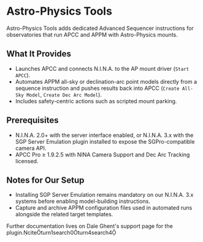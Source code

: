 # Astro-Physics Tools

Astro-Physics Tools adds dedicated Advanced Sequencer instructions for observatories that run APCC and APPM with Astro-Physics mounts.

## What It Provides
- Launches APCC and connects N.I.N.A. to the AP mount driver (`Start APCC`).
- Automates APPM all-sky or declination-arc point models directly from a sequence instruction and pushes results back into APCC (`Create All-Sky Model`, `Create Dec Arc Model`).
- Includes safety-centric actions such as scripted mount parking.

## Prerequisites
- N.I.N.A. 2.0+ with the server interface enabled, or N.I.N.A. 3.x with the SGP Server Emulation plugin installed to expose the SGPro-compatible camera API.
- APCC Pro ≥ 1.9.2.5 with NINA Camera Support and Dec Arc Tracking licensed.

## Notes for Our Setup
- Installing SGP Server Emulation remains mandatory on our N.I.N.A. 3.x systems before enabling model-building instructions.
- Capture and archive APPM configuration files used in automated runs alongside the related target templates.

Further documentation lives on Dale Ghent's support page for the plugin.citeturn1search0turn4search4
